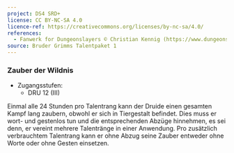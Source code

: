 ```yaml
---
project: DS4 SRD+
license: CC BY-NC-SA 4.0
licence-ref: https://creativecommons.org/licenses/by-nc-sa/4.0/
references: 
  - Fanwerk for Dungeonslayers © Christian Kennig (https://www.dungeonslayers.net/)
source: Bruder Grimms Talentpaket 1
---
```


### Zauber der Wildnis

- Zugangsstufen:
  - DRU 12 (III)

Einmal alle 24 Stunden pro Talentrang kann der Druide einen gesamten Kampf lang zaubern, obwohl er sich in Tiergestalt befindet. Dies muss er wort- und gestenlos tun und die entsprechenden Abzüge hinnehmen, es sei denn, er vereint mehrere Talentränge in einer Anwendung. Pro zusätzlich verbrauchtem Talentrang kann er ohne Abzug seine Zauber entweder ohne Worte oder ohne Gesten einsetzen.

